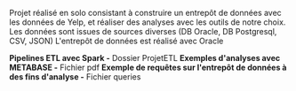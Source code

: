 Projet réalisé en solo consistant à construire un entrepôt de données avec les données de Yelp, et réaliser des analyses avec les outils de notre choix.
Les données sont issues de sources diverses (DB Oracle, DB Postgresql, CSV, JSON)
L'entrepôt de données est réalisé avec Oracle

**Pipelines ETL avec Spark -** Dossier ProjetETL
**Exemples d'analyses avec METABASE -** Fichier pdf
**Exemple de requêtes sur l'entrepôt de données à des fins d'analyse -** Fichier queries 
